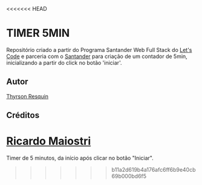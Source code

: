 <<<<<<< HEAD
# TIMER 5MIN
Repositório criado a partir do Programa Santander Web Full Stack do [Let's Code](https://www.letscode.com.br/) e parceria com o [Santander](https://www.santander.com.br/)
para criação de um contador de 5min, inicializando a partir do click no botão 'iniciar'.

## Autor
[Thyrson Resquin](https://www.linkedin.com/in/thyrson-resquin/)

## Créditos
[Ricardo Maiostri](https://github.com/maiostri)
=======
Timer de 5 minutos, da início após clicar no botão "Iniciar".
>>>>>>> b11a2d619b4a176afc6ff6b9e40cb69b000bd6f5
